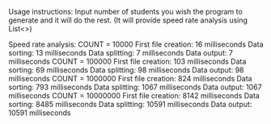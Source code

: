 Usage instructions:
Input number of students you wish the program to generate and it will do the rest. (It will provide speed rate analysis using List<>)

Speed rate analysis:
COUNT = 10000
First file creation: 16 milliseconds
Data sorting: 13 milliseconds
Data splitting: 7 milliseconds
Data output: 7 milliseconds
COUNT = 100000
First file creation: 103 milliseconds
Data sorting: 69 milliseconds
Data splitting: 98 milliseconds
Data output: 98 milliseconds
COUNT = 1000000
First file creation: 824 milliseconds
Data sorting: 793 milliseconds
Data splitting: 1067 milliseconds
Data output: 1067 milliseconds
COUNT = 10000000
First file creation: 8142 milliseconds
Data sorting: 8485 milliseconds
Data splitting: 10591 milliseconds
Data output: 10591 milliseconds